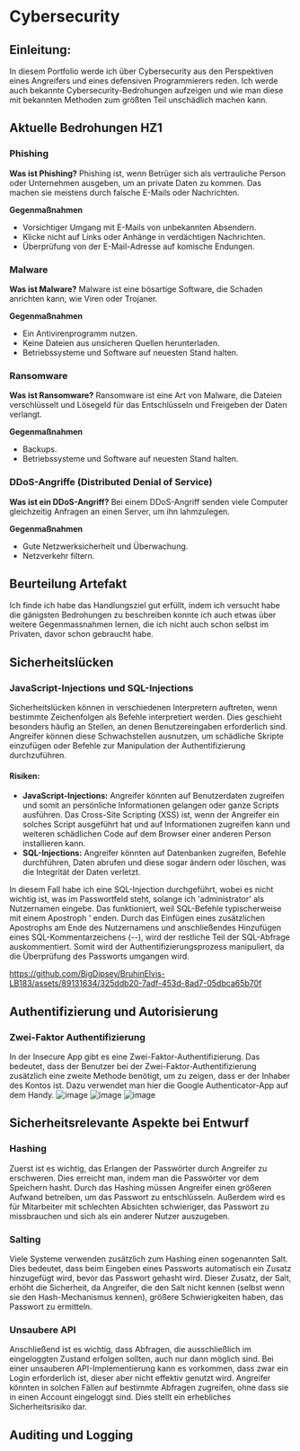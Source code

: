 # Cybersecurity

## Einleitung:
In diesem Portfolio werde ich über Cybersecurity aus den Perspektiven eines Angreifers und eines defensiven Programmierers reden. Ich werde auch bekannte Cybersecurity-Bedrohungen aufzeigen und wie man diese mit bekannten Methoden zum größten Teil unschädlich machen kann.

## Aktuelle Bedrohungen HZ1

### Phishing
**Was ist Phishing?**
Phishing ist, wenn Betrüger sich als vertrauliche Person oder Unternehmen ausgeben, um an private Daten zu kommen. Das machen sie meistens durch falsche E-Mails oder Nachrichten.

**Gegenmaßnahmen**
- Vorsichtiger Umgang mit E-Mails von unbekannten Absendern.
- Klicke nicht auf Links oder Anhänge in verdächtigen Nachrichten.
- Überprüfung von der E-Mail-Adresse auf komische Endungen.

### Malware
**Was ist Malware?**
Malware ist eine bösartige Software, die Schaden anrichten kann, wie Viren oder Trojaner.

**Gegenmaßnahmen**
- Ein Antivirenprogramm nutzen.
- Keine Dateien aus unsicheren Quellen herunterladen.
- Betriebssysteme und Software auf neuesten Stand halten.

### Ransomware
**Was ist Ransomware?**
Ransomware ist eine Art von Malware, die Dateien verschlüsselt und Lösegeld für das Entschlüsseln und Freigeben der Daten verlangt.

**Gegenmaßnahmen**
- Backups.
- Betriebssysteme und Software auf neuesten Stand halten.

### DDoS-Angriffe (Distributed Denial of Service)
**Was ist ein DDoS-Angriff?**
Bei einem DDoS-Angriff senden viele Computer gleichzeitig Anfragen an einen Server, um ihn lahmzulegen.

**Gegenmaßnahmen**
- Gute Netzwerksicherheit und Überwachung.
- Netzverkehr filtern.


## Beurteilung Artefakt
Ich finde ich habe das Handlungsziel gut erfüllt, indem ich versucht habe die gänigsten Bedrohungen zu beschreiben konnte ich auch etwas über weitere Gegenmassnahmen lernen, die ich nicht auch schon selbst im Privaten, davor schon gebraucht habe.

## Sicherheitslücken
### JavaScript-Injections und SQL-Injections

Sicherheitslücken können in verschiedenen Interpretern auftreten, wenn bestimmte Zeichenfolgen als Befehle interpretiert werden. Dies geschieht besonders häufig an Stellen, an denen Benutzereingaben erforderlich sind. Angreifer können diese Schwachstellen ausnutzen, um schädliche Skripte einzufügen oder Befehle zur Manipulation der Authentifizierung durchzuführen.

#### Risiken:

- **JavaScript-Injections:** Angreifer könnten auf Benutzerdaten zugreifen und somit an persönliche Informationen gelangen oder ganze Scripts ausführen.
Das Cross-Site Scripting (XSS) ist, wenn der Angreifer ein solches Script ausgeführt hat und auf Informationen zugreifen kann und weiteren schädlichen Code auf dem Browser einer anderen Person installieren kann.
- **SQL-Injections:** Angreifer könnten auf Datenbanken zugreifen, Befehle durchführen, Daten abrufen und diese sogar ändern oder löschen, was die Integrität der Daten verletzt.

In diesem Fall habe ich eine SQL-Injection durchgeführt, wobei es nicht wichtig ist, was im Passwortfeld steht, solange ich 'administrator' als Nutzernamen eingebe. Das funktioniert, weil SQL-Befehle typischerweise mit einem Apostroph ' enden. Durch das Einfügen eines zusätzlichen Apostrophs am Ende des Nutzernamens und anschließendes Hinzufügen eines SQL-Kommentarzeichens (--), wird der restliche Teil der SQL-Abfrage auskommentiert. Somit wird der Authentifizierungsprozess manipuliert, da die Überprüfung des Passworts umgangen wird.

https://github.com/BigDipsey/BruhinElvis-LB183/assets/89131634/325ddb20-7adf-453d-8ad7-05dbca65b70f

## Authentifizierung und Autorisierung

### Zwei-Faktor Authentifizierung
In der Insecure App gibt es eine Zwei-Faktor-Authentifizierung. Das bedeutet, dass der Benutzer bei der Zwei-Faktor-Authentifizierung zusätzlich eine zweite Methode benötigt, um zu zeigen, dass er der Inhaber des Kontos ist. Dazu verwendet man hier die Google Authenticator-App auf dem Handy.
![image](https://github.com/BigDipsey/BruhinElvis-LB183/assets/89131634/ba42ba74-86e2-4ab6-92a6-f764d407b370)
![image](https://github.com/BigDipsey/BruhinElvis-LB183/assets/89131634/f3fc883b-b264-44a2-8995-4c465e6a4c1a)
![image](https://github.com/BigDipsey/BruhinElvis-LB183/assets/89131634/7a3f7af9-d988-448d-8c2e-794d94de7983)



 


## Sicherheitsrelevante Aspekte bei Entwurf

### Hashing
Zuerst ist es wichtig, das Erlangen der Passwörter durch Angreifer zu erschweren. Dies erreicht man, indem man die Passwörter vor dem Speichern hasht. Durch das Hashing müssen Angreifer einen größeren Aufwand betreiben, um das Passwort zu entschlüsseln. Außerdem wird es für Mitarbeiter mit schlechten Absichten schwieriger, das Passwort zu missbrauchen und sich als ein anderer Nutzer auszugeben.

### Salting
Viele Systeme verwenden zusätzlich zum Hashing einen sogenannten Salt. Dies bedeutet, dass beim Eingeben eines Passworts automatisch ein Zusatz hinzugefügt wird, bevor das Passwort gehasht wird. Dieser Zusatz, der Salt, erhöht die Sicherheit, da Angreifer, die den Salt nicht kennen (selbst wenn sie den Hash-Mechanismus kennen), größere Schwierigkeiten haben, das Passwort zu ermitteln.

### Unsaubere API
Anschließend ist es wichtig, dass Abfragen, die ausschließlich im eingeloggten Zustand erfolgen sollten, auch nur dann möglich sind. Bei einer unsauberen API-Implementierung kann es vorkommen, dass zwar ein Login erforderlich ist, dieser aber nicht effektiv genutzt wird. Angreifer könnten in solchen Fällen auf bestimmte Abfragen zugreifen, ohne dass sie in einen Account eingeloggt sind. Dies stellt ein erhebliches Sicherheitsrisiko dar.

## Auditing und Logging
